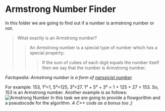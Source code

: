 # Armstrong Number Finder
In this folder we are going to find out if a number is armstrong number or not.
>What exactly is an Armstrong number?
>>An Armstrong number is a special type of number which has a special property:
>>>If the sum of cubes of each digit equals the number itself then we say that the number is Armstrong number.

_Factopedia: Armstrong number is a form of [narssicist number](https://en.wikipedia.org/wiki/Narcissistic_number)._

For example: 153, 1³=1, 5³=125, 3³=27.
1³ + 5³ + 3³ = 1 + 125 + 27 = 153.
So, 153 is an Armstrong number.
Another example is as follows:
![Armstrong Number](https://encrypted-tbn0.gstatic.com/images?q=tbn:ANd9GcSGBTB83ExF8oWLJ2lhpRxZ4sQ3uAXCjPNQRA&usqp=CAU)
In this task we are going to provide a flowgorithm and a pseudocode for the algorithm.
_A C++ code as a bonus too ;)_